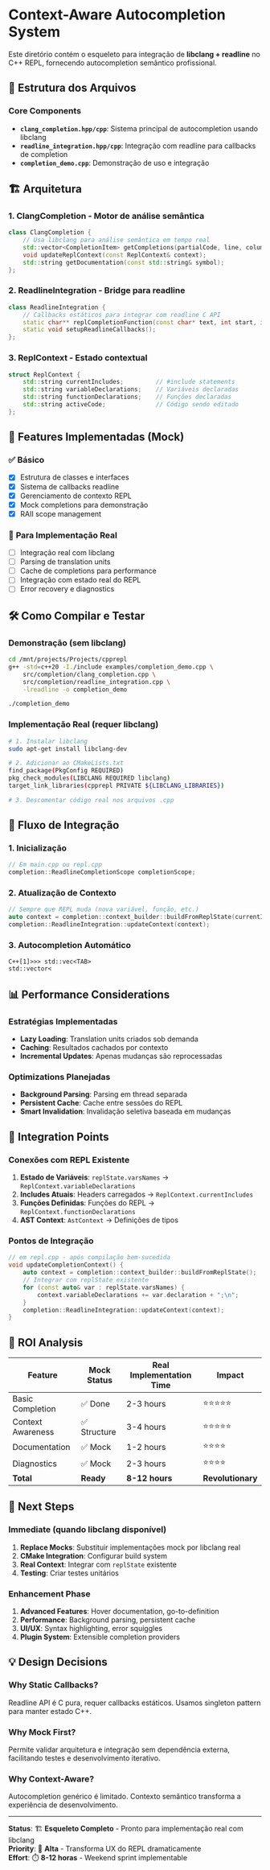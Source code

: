 # Context-Aware Autocompletion System

Este diretório contém o esqueleto para integração de **libclang + readline** no C++ REPL, fornecendo autocompletion semântico profissional.

## 📁 Estrutura dos Arquivos

### Core Components

- **`clang_completion.hpp/cpp`**: Sistema principal de autocompletion usando libclang
- **`readline_integration.hpp/cpp`**: Integração com readline para callbacks de completion
- **`completion_demo.cpp`**: Demonstração de uso e integração

## 🏗️ Arquitetura

### 1. **ClangCompletion** - Motor de análise semântica
```cpp
class ClangCompletion {
    // Usa libclang para análise semântica em tempo real
    std::vector<CompletionItem> getCompletions(partialCode, line, column);
    void updateReplContext(const ReplContext& context);
    std::string getDocumentation(const std::string& symbol);
};
```

### 2. **ReadlineIntegration** - Bridge para readline
```cpp
class ReadlineIntegration {
    // Callbacks estáticos para integrar com readline C API
    static char** replCompletionFunction(const char* text, int start, int end);
    static void setupReadlineCallbacks();
};
```

### 3. **ReplContext** - Estado contextual
```cpp
struct ReplContext {
    std::string currentIncludes;         // #include statements
    std::string variableDeclarations;    // Variáveis declaradas
    std::string functionDeclarations;    // Funções declaradas
    std::string activeCode;              // Código sendo editado
};
```

## 🎯 Features Implementadas (Mock)

### ✅ **Básico**
- [x] Estrutura de classes e interfaces
- [x] Sistema de callbacks readline
- [x] Gerenciamento de contexto REPL
- [x] Mock completions para demonstração
- [x] RAII scope management

### 🚧 **Para Implementação Real**
- [ ] Integração real com libclang
- [ ] Parsing de translation units
- [ ] Cache de completions para performance  
- [ ] Integração com estado real do REPL
- [ ] Error recovery e diagnostics

## 🛠️ Como Compilar e Testar

### Demonstração (sem libclang)
```bash
cd /mnt/projects/Projects/cpprepl
g++ -std=c++20 -I./include examples/completion_demo.cpp \
    src/completion/clang_completion.cpp \
    src/completion/readline_integration.cpp \
    -lreadline -o completion_demo

./completion_demo
```

### Implementação Real (requer libclang)
```bash
# 1. Instalar libclang
sudo apt-get install libclang-dev

# 2. Adicionar ao CMakeLists.txt
find_package(PkgConfig REQUIRED)
pkg_check_modules(LIBCLANG REQUIRED libclang)
target_link_libraries(cpprepl PRIVATE ${LIBCLANG_LIBRARIES})

# 3. Descomentar código real nos arquivos .cpp
```

## 🎯 Fluxo de Integração

### 1. **Inicialização**
```cpp
// Em main.cpp ou repl.cpp
completion::ReadlineCompletionScope completionScope;
```

### 2. **Atualização de Contexto**
```cpp
// Sempre que REPL muda (nova variável, função, etc.)
auto context = completion::context_builder::buildFromReplState(currentInput);
completion::ReadlineIntegration::updateContext(context);
```

### 3. **Autocompletion Automático**
```
C++[1]>>> std::vec<TAB>
std::vector<
```

## 📊 Performance Considerations

### **Estratégias Implementadas**
- **Lazy Loading**: Translation units criados sob demanda
- **Caching**: Resultados cachados por contexto
- **Incremental Updates**: Apenas mudanças são reprocessadas

### **Optimizations Planejadas**
- **Background Parsing**: Parsing em thread separada
- **Persistent Cache**: Cache entre sessões do REPL
- **Smart Invalidation**: Invalidação seletiva baseada em mudanças

## 🔧 Integration Points

### **Conexões com REPL Existente**

1. **Estado de Variáveis**: `replState.varsNames` → `ReplContext.variableDeclarations`
2. **Includes Atuais**: Headers carregados → `ReplContext.currentIncludes`  
3. **Funções Definidas**: Funções do REPL → `ReplContext.functionDeclarations`
4. **AST Context**: `AstContext` → Definições de tipos

### **Pontos de Integração**
```cpp
// em repl.cpp - após compilação bem-sucedida
void updateCompletionContext() {
    auto context = completion::context_builder::buildFromReplState();
    // Integrar com replState existente
    for (const auto& var : replState.varsNames) {
        context.variableDeclarations += var.declaration + ";\n";
    }
    completion::ReadlineIntegration::updateContext(context);
}
```

## 🚀 ROI Analysis

| Feature | Mock Status | Real Implementation Time | Impact |
|---------|-------------|--------------------------|---------|
| Basic Completion | ✅ Done | 2-3 hours | ⭐⭐⭐⭐⭐ |
| Context Awareness | ✅ Structure | 3-4 hours | ⭐⭐⭐⭐⭐ |
| Documentation | ✅ Mock | 1-2 hours | ⭐⭐⭐⭐ |
| Diagnostics | ✅ Mock | 2-3 hours | ⭐⭐⭐⭐ |
| **Total** | **Ready** | **8-12 hours** | **Revolutionary** |

## 🎯 Next Steps

### **Immediate (quando libclang disponível)**
1. **Replace Mocks**: Substituir implementações mock por libclang real
2. **CMake Integration**: Configurar build system
3. **Real Context**: Integrar com `replState` existente
4. **Testing**: Criar testes unitários

### **Enhancement Phase** 
1. **Advanced Features**: Hover documentation, go-to-definition
2. **Performance**: Background parsing, persistent cache
3. **UI/UX**: Syntax highlighting, error squiggles
4. **Plugin System**: Extensible completion providers

## 💡 Design Decisions

### **Why Static Callbacks?**
Readline API é C pura, requer callbacks estáticos. Usamos singleton pattern para manter estado C++.

### **Why Mock First?**
Permite validar arquitetura e integração sem dependência externa, facilitando testes e desenvolvimento iterativo.

### **Why Context-Aware?**
Autocompletion genérico é limitado. Contexto semântico transforma a experiência de desenvolvimento.

---

**Status**: 🏗️ **Esqueleto Completo** - Pronto para implementação real com libclang  
**Priority**: 🚀 **Alta** - Transforma UX do REPL dramaticamente  
**Effort**: ⏱️ **8-12 horas** - Weekend sprint implementable
